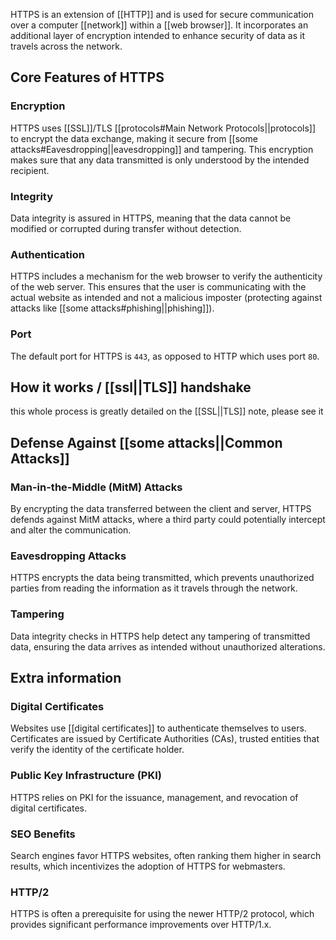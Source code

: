 HTTPS is an extension of [[HTTP]] and is used for secure communication over a computer [[network]] within a [[web browser]]. It incorporates an additional layer of encryption intended to enhance security of data as it travels across the network.
## Core Features of HTTPS
### Encryption
HTTPS uses [[SSL]]/TLS [[protocols#Main Network Protocols||protocols]] to encrypt the data exchange, making it secure from [[some attacks#Eavesdropping||eavesdropping]] and tampering. This encryption makes sure that any data transmitted is only understood by the intended recipient.
### Integrity
Data integrity is assured in HTTPS, meaning that the data cannot be modified or corrupted during transfer without detection.
### Authentication
HTTPS includes a mechanism for the web browser to verify the authenticity of the web server. This ensures that the user is communicating with the actual website as intended and not a malicious imposter (protecting against attacks like [[some attacks#phishing||phishing]]).
### Port
The default port for HTTPS is `443`, as opposed to HTTP which uses port `80`.

## How it works / [[ssl||TLS]] handshake

this whole process is greatly detailed on the [[SSL||TLS]] note, please see it

## Defense Against [[some attacks||Common Attacks]]
### Man-in-the-Middle (MitM) Attacks
By encrypting the data transferred between the client and server, HTTPS defends against MitM attacks, where a third party could potentially intercept and alter the communication.
### Eavesdropping Attacks
HTTPS encrypts the data being transmitted, which prevents unauthorized parties from reading the information as it travels through the network.
### Tampering
Data integrity checks in HTTPS help detect any tampering of transmitted data, ensuring the data arrives as intended without unauthorized alterations.

## Extra information
### Digital Certificates
Websites use [[digital certificates]] to authenticate themselves to users. Certificates are issued by Certificate Authorities (CAs), trusted entities that verify the identity of the certificate holder.
### Public Key Infrastructure (PKI)
HTTPS relies on PKI for the issuance, management, and revocation of digital certificates.
### SEO Benefits
Search engines favor HTTPS websites, often ranking them higher in search results, which incentivizes the adoption of HTTPS for webmasters.
### HTTP/2
HTTPS is often a prerequisite for using the newer HTTP/2 protocol, which provides significant performance improvements over HTTP/1.x.
